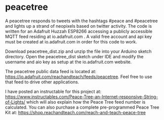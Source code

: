 # peacetree
A peacetree responds to tweets with the hashtags #peace and #peacetree and lights up a strand of neopixels based on twitter activity. The code is written for an Adafruit Huzzah ESP8266 accessing a publicly accessible MQTT feed residing at io.adafruit.com . A valid free account and api key must be created at io.adafruit.com in order for this code to work.

Download peacetree_dist.zip and unzip the file into your Arduino sketch directory. Open the peacetree_dist sketch under IDE and modify the username and aio key as setup at the io.adafruit.com website.

The peacetree public data feed is located at: https://io.adafruit.com/reachandteach/feeds/peacetree. Feel free to use that feed to drive other applications. 

I have posted an instructable for this project at: https://www.instructables.com/Peace-Tree-an-Internet-responsive-String-of-Lights/ which will also explain how the Peace Tree feed number is calculated. You can also purchase a complete pre-programmed Peace Tree Kit at: https://shop.reachandteach.com/reach-and-teach-peace-tree
